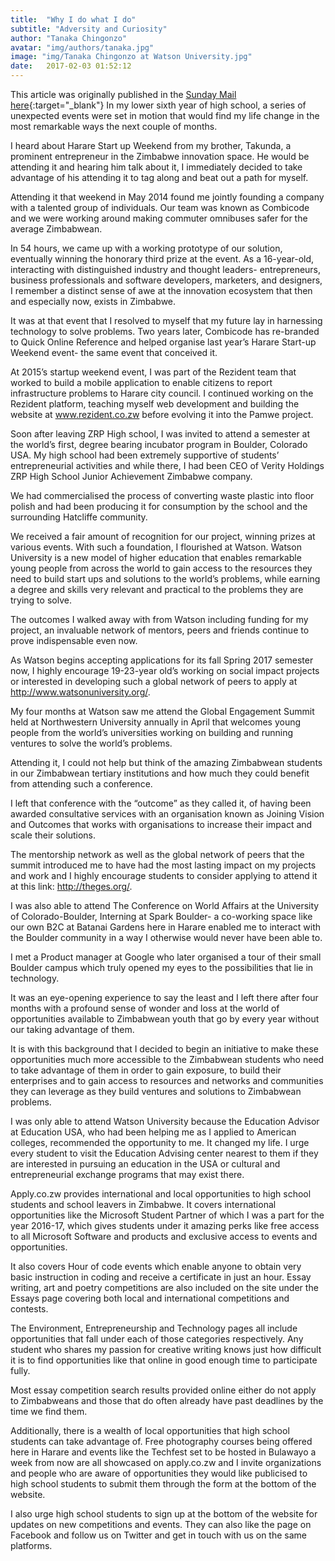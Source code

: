 ```yaml
---
title:  "Why I do what I do"
subtitle: "Adversity and Curiosity"
author: "Tanaka Chingonzo"
avatar: "img/authors/tanaka.jpg"
image: "img/Tanaka Chingonzo at Watson University.jpg"
date:   2017-02-03 01:52:12
---
```


This article was originally published in the [Sunday Mail here](http://www.sundaymail.co.zw/a-simple-workshop-changed-my-life/){:target="_blank"} In my lower sixth year of high school, a series of unexpected events were set in motion that would find my life change in the most remarkable ways the next couple of months.

I heard about Harare Start up Weekend from my brother, Takunda, a prominent entrepreneur in the Zimbabwe innovation space.  He would be attending it and hearing him talk about it, I immediately decided to take advantage of his attending it to tag along and beat out a path for myself.

Attending it that weekend in May 2014 found me jointly founding a company with a talented group of individuals. Our team was known as Combicode and we were working around making commuter omnibuses safer for the average Zimbabwean.

In 54 hours, we came up with a working prototype of our solution, eventually winning the honorary third prize at the event. As a 16-year-old, interacting with distinguished industry and thought leaders- entrepreneurs, business professionals and software developers, marketers, and designers, I remember a distinct sense of awe at the innovation ecosystem that then and especially now, exists in Zimbabwe.

It was at that event that I resolved to myself that my future lay in harnessing technology to solve problems. Two years later, Combicode has re-branded to Quick Online Reference and helped organise last year’s Harare Start-up Weekend event- the same event that conceived it.

At 2015’s startup weekend event, I was part of the Rezident team that worked to build a mobile application to enable citizens to report infrastructure problems to Harare city council. I continued working on the Rezident platform, teaching myself web development and building the website at www.rezident.co.zw before evolving it into the Pamwe project.

Soon after leaving ZRP High school, I was invited to attend a semester at the world’s first, degree bearing incubator program in Boulder, Colorado USA.
My high school had been extremely supportive of students’ entrepreneurial activities and while there, I had been CEO of Verity Holdings ZRP High School Junior Achievement Zimbabwe company.

We had commercialised the process of converting waste plastic into floor polish and had been producing it for consumption by the school and the surrounding Hatcliffe community.

We received a fair amount of recognition for our project, winning prizes at various events. With such a foundation, I flourished at Watson.  Watson University is a new model of higher education that enables remarkable young people from across the world to gain access to the resources they need to build start ups and solutions to the world’s problems, while earning a degree and skills very relevant and practical to the problems they are trying to solve.

The outcomes I walked away with from Watson including funding for my project, an invaluable network of mentors, peers and friends continue to prove indispensable even now.

As Watson begins accepting applications for its fall Spring 2017 semester now, I highly encourage 19-23-year old’s working on social impact projects or interested in developing such a global network of peers to apply at http://www.watsonuniversity.org/.

My four months at Watson saw me attend the Global Engagement Summit held at Northwestern University annually in April that welcomes young people from the world’s universities working on building and running ventures to solve the world’s problems.

Attending it, I could not help but think of the amazing Zimbabwean students in our Zimbabwean tertiary institutions and how much they could benefit from attending such a conference.

I left that conference with the “outcome” as they called it, of having been awarded consultative services with an organisation known as Joining Vision and Outcomes that works with organisations to increase their impact and scale their solutions.

The mentorship network as well as the global network of peers that the summit introduced me to have had the most lasting impact on my projects and work and I highly encourage students to consider applying to attend it at this link: http://theges.org/.

I was also able to attend The Conference on World Affairs at the University of Colorado-Boulder, Interning at Spark Boulder- a co-working space like our own B2C at Batanai Gardens here in Harare enabled me to interact with the Boulder community in a way I otherwise would never have been able to.

I met a Product manager at Google who later organised a tour of their small Boulder campus which truly opened my eyes to the possibilities that lie in technology.

It was an eye-opening experience to say the least and I left there after four months with a profound sense of wonder and loss at the world of opportunities available to Zimbabwean youth that go by every year without our taking advantage of them.

It is with this background that I decided to begin an initiative to make these opportunities much more accessible to the Zimbabwean students who need to take advantage of them in order to gain exposure, to build their enterprises and to gain access to resources and networks and communities they can leverage as they build ventures and solutions to Zimbabwean problems.


I was only able to attend Watson University because the Education Advisor at Education USA, who had been helping me as I applied to American colleges, recommended the opportunity to me.  It changed my life. I urge every student to visit the Education Advising center nearest to them if they are interested in pursuing an education in the USA or cultural and entrepreneurial exchange programs that may exist there.

Apply.co.zw provides international and local opportunities to high school students and school leavers in Zimbabwe. It covers international opportunities like the Microsoft Student Partner of which I was a part for the year 2016-17, which gives students under it amazing perks like free access to all Microsoft Software and products and exclusive access to events and opportunities.

It also covers Hour of code events which enable anyone to obtain very basic instruction in coding and receive a certificate in just an hour.  Essay writing, art and poetry competitions are also included on the site under the Essays page covering both local and international competitions and contests.

The Environment, Entrepreneurship and Technology pages all include opportunities that fall under each of those categories respectively. Any student who shares my passion for creative writing knows just how difficult it is to find opportunities like that online in good enough time to participate fully.

Most essay competition search results provided online either do not apply to Zimbabweans and those that do often already have past deadlines by the time we find them.

Additionally, there is a wealth of local opportunities that high school students can take advantage of.  Free photography courses being offered here in Harare and events like the Techfest set to be hosted in Bulawayo a week from now are all showcased on apply.co.zw and I invite organizations and people who are aware of opportunities they would like publicised to high school students to submit them through the form at the bottom of the website.

I also urge high school students to sign up at the bottom of the website for updates on new competitions and events. They can also like the page on Facebook and follow us on Twitter and get in touch with us on the same platforms.